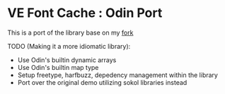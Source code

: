 # VE Font Cache : Odin Port

This is a port of the library base on my [fork](https://github.com/Ed94/VEFontCache)

TODO (Making it a more idiomatic library):

* Use Odin's builtin dynamic arrays
* Use Odin's builtin map type
* Setup freetype, harfbuzz, depedency management within the library
* Port over the original demo utilizing sokol libraries instead
